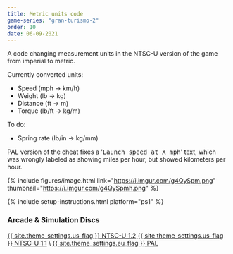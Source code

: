 ```yaml
---
title: Metric units code
game-series: "gran-turismo-2"
order: 10
date: 06-09-2021
---
```


A code changing measurement units in the NTSC-U version of the game from imperial to metric.

Currently converted units:
* Speed (mph &rarr; km/h)
* Weight (lb &rarr; kg)
* Distance (ft &rarr; m)
* Torque (lb/ft &rarr; kg/m)

To do:
* Spring rate (lb/in &rarr; kg/mm)

PAL version of the cheat fixes a '<samp>Launch speed at X mph</samp>' text, which was wrongly labeled as showing miles per hour, but showed kilometers per hour.

{% include figures/image.html link="https://i.imgur.com/g4QySpm.png" thumbnail="https://i.imgur.com/g4QySpmh.png" %}

{% include setup-instructions.html platform="ps1" %}

### Arcade & Simulation Discs
<a href="https://github.com/CookiePLMonster/Console-Cheat-Codes/blob/master/PS1/Gran%20Turismo%202/Metric%20units/NTSC-U%201.2.cht" class="button" role="button" target="_blank">{{ site.theme_settings.us_flag }} NTSC-U 1.2</a>
<a href="https://github.com/CookiePLMonster/Console-Cheat-Codes/blob/master/PS1/Gran%20Turismo%202/Metric%20units/NTSC-U%201.1.cht" class="button" role="button" target="_blank">{{ site.theme_settings.us_flag }} NTSC-U 1.1</a> \\
<a href="https://github.com/CookiePLMonster/Console-Cheat-Codes/blob/master/PS1/Gran%20Turismo%202/Metric%20units/PAL.cht" class="button" role="button" target="_blank">{{ site.theme_settings.eu_flag }} PAL</a>